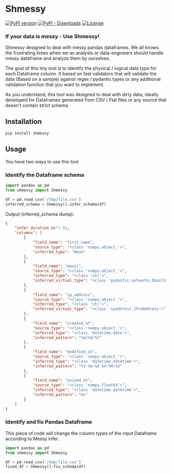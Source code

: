 # Shmessy
[![PyPI version](https://badge.fury.io/py/shmessy.svg)](https://badge.fury.io/py/shmessy)
[![PyPI - Downloads](https://img.shields.io/pypi/dm/shmessy)](https://pypi.org/project/shmessy/)
[![License](https://img.shields.io/:license-MIT-blue.svg)](https://opensource.org/license/mit/)
### If your data is messy - Use Shmessy!

Shmessy designed to deal with messy pandas dataframes.
We all knows the frustrating times when we as analysts or data-engineers should handle messy dataframe and analyze them by ourselves.

The goal of this tiny tool is to identify the physical / logical data type for each Dataframe column.
It based on fast validators that will validate the data (Based on a sample) against regex / pydantic types or any additional validation function that you want to implement.

As you understand, this tool was designed to deal with dirty data, 
ideally developed for Dataframes generated from CSV / Flat files or any source that doesn't contain strict schema.

## Installation
```python
pip install shmessy
```

## Usage

You have two ways to use this tool

### Identify the Dataframe schema
```python
import pandas as pd
from shmessy import Shmessy

df = pd.read_csv('/tmp/file.csv')
inferred_schema = Shmessy().infer_schema(df)
```

Output (inferred_schema dump):
```json
{
    "infer_duration_ms": 91,
    "columns": [
        {
            "field_name": "first_name",
            "source_type": "<class 'numpy.object_'>",
            "inferred_type": "None"
        },
        {
            "field_name": "email",
            "source_type": "<class 'numpy.object_'>",
            "inferred_type": "<class 'str'>",
            "inferred_virtual_type": "<class 'pydantic.networks.EmailStr'>"
        },
        {
            "field_name": "ip_address",
            "source_type": "<class 'numpy.object_'>",
            "inferred_type": "<class 'str'>",
            "inferred_virtual_type": "<class 'ipaddress.IPv4Address'>"
        },
        {
            "field_name": "created_at",
            "source_type": "<class 'numpy.object_'>",
            "inferred_type": "<class 'datetime.date'>",
            "inferred_pattern": "%m/%d/%Y"
        },
        {
            "field_name": "modified_at",
            "source_type": "<class 'numpy.object_'>",
            "inferred_type": "<class 'datetime.datetime'>",
            "inferred_pattern": "%Y-%m-%d %H:%M:%S"
        },
        {
            "field_name": "unixed_at",
            "source_type": "<class 'numpy.float64'>",
            "inferred_type": "<class 'datetime.datetime'>",
            "inferred_pattern": "ms"
        }
    ]
}
```

### Identify and fix Pandas Dataframe
This piece of code will change the column types of the input Dataframe according to Messy infer.
```python
import pandas as pd
from shmessy import Shmessy

df = pd.read_csv('/tmp/file.csv')
fixed_df = Shmessy().fix_schema(df)
```
